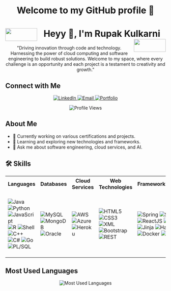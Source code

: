<h1>
<p align ="center"> Welcome to my GitHub profile 🎉 </p>
</h1>

<p align="center">
<h1 align="center">
  <img align="left" height="40" width="100" src="https://media.giphy.com/media/HscDLzkO8EOTmgkhQP/giphy.gif"> 
  Heyy 👋, I'm Rupak Kulkarni 
  <img align="right" height="40" width="100" src="https://media.giphy.com/media/HscDLzkO8EOTmgkhQP/giphy.gif">
</h1>

</p>

<p align="center"
## A passionate Software Engineer and Cloud Enthusiast

"Driving innovation through code and technology. Harnessing the power of cloud computing and software engineering to build robust solutions. Welcome to my space, where every challenge is an opportunity and each project is a testament to creativity and growth."
</p>

## Connect with Me

<p align="center">
  <a href="https://www.linkedin.com/in/rupak-kulkarni">
    <img src="https://img.shields.io/badge/LinkedIn-Rupak_Kulkarni-blue" alt="LinkedIn">
  </a>
  <a href="mailto:rupakkul97@gmail.com">
    <img src="https://img.shields.io/badge/Email-rupakkul97@gmail.com-red" alt="Email">
  </a>
  <a href="https://rupak-kulkarni.netlify.app/">
    <img src="https://img.shields.io/badge/Portfolio-rupak--kulkarni.netlify.app-00C4CC" alt="Portfolio">
  </a>
</p>

<p align="center">
  <img src="https://komarev.com/ghpvc/?username=rk268&color=brightgreen" alt="Profile Views">
</p>

## About Me
- 🔭 Currently working on various certifications and projects.
- 🌱 Learning and exploring new technologies and frameworks.
- 💬 Ask me about software engineering, cloud services, and AI.

## 🛠️ Skills

<table align="center">
  <tr>
    <th>Languages</th>
    <th>Databases</th>
    <th>Cloud Services</th>
    <th>Web Technologies</th>
    <th>Frameworks/Platforms</th>
    <th>Tools</th>
  </tr>
  <tr>
    <td>
      <img src="https://img.shields.io/badge/Java-%23ED8B00.svg?style=for-the-badge&logo=java&logoColor=white" alt="Java">
      <img src="https://img.shields.io/badge/Python-%2314354C.svg?style=for-the-badge&logo=python&logoColor=white" alt="Python">
      <img src="https://img.shields.io/badge/JavaScript-%23F7DF1E.svg?style=for-the-badge&logo=javascript&logoColor=black" alt="JavaScript">
      <img src="https://img.shields.io/badge/R-%23276DC3.svg?style=for-the-badge&logo=r&logoColor=white" alt="R">
      <img src="https://img.shields.io/badge/Shell-%2389E051.svg?style=for-the-badge&logo=gnu-bash&logoColor=black" alt="Shell">
      <img src="https://img.shields.io/badge/C++-%2300599C.svg?style=for-the-badge&logo=c%2B%2B&logoColor=white" alt="C++">
      <img src="https://img.shields.io/badge/C%23-%23239120.svg?style=for-the-badge&logo=c-sharp&logoColor=white" alt="C#">
      <img src="https://img.shields.io/badge/Go-%2300ADD8.svg?style=for-the-badge&logo=go&logoColor=white" alt="Go">
      <img src="https://img.shields.io/badge/PL/SQL-%234682C3.svg?style=for-the-badge&logo=oracle&logoColor=white" alt="PL/SQL">
    </td>
    <td>
      <img src="https://img.shields.io/badge/MySQL-%234479A1.svg?style=for-the-badge&logo=mysql&logoColor=white" alt="MySQL">
      <img src="https://img.shields.io/badge/MongoDB-%2347A248.svg?style=for-the-badge&logo=mongodb&logoColor=white" alt="MongoDB">
      <img src="https://img.shields.io/badge/Oracle-%23F80000.svg?style=for-the-badge&logo=oracle&logoColor=white" alt="Oracle">
    </td>
    <td>
      <img src="https://img.shields.io/badge/AWS-%23232F3E.svg?style=for-the-badge&logo=amazon-aws&logoColor=white" alt="AWS">
      <img src="https://img.shields.io/badge/Azure-%230078D4.svg?style=for-the-badge&logo=microsoft-azure&logoColor=white" alt="Azure">
      <img src="https://img.shields.io/badge/Heroku-%23430098.svg?style=for-the-badge&logo=heroku&logoColor=white" alt="Heroku">
    </td>
    <td>
      <img src="https://img.shields.io/badge/HTML5-%23E34F26.svg?style=for-the-badge&logo=html5&logoColor=white" alt="HTML5">
      <img src="https://img.shields.io/badge/CSS3-%231572B6.svg?style=for-the-badge&logo=css3&logoColor=white" alt="CSS3">
      <img src="https://img.shields.io/badge/XML-%23008080.svg?style=for-the-badge&logo=xml&logoColor=white" alt="XML">
      <img src="https://img.shields.io/badge/Bootstrap-%23563D7C.svg?style=for-the-badge&logo=bootstrap&logoColor=white" alt="Bootstrap">
      <img src="https://img.shields.io/badge/REST-%23000000.svg?style=for-the-badge&logo=rest&logoColor=white" alt="REST">
    </td>
    <td>
      <img src="https://img.shields.io/badge/Spring-%236DB33F.svg?style=for-the-badge&logo=spring&logoColor=white" alt="Spring">
      <img src="https://img.shields.io/badge/Spring%20Boot-%236DB33F.svg?style=for-the-badge&logo=spring-boot&logoColor=white" alt="Spring Boot">
      <img src="https://img.shields.io/badge/ReactJS-%2361DAFB.svg?style=for-the-badge&logo=react&logoColor=black" alt="ReactJS">
      <img src="https://img.shields.io/badge/NodeJS-%23339933.svg?style=for-the-badge&logo=node.js&logoColor=white" alt="NodeJS">
      <img src="https://img.shields.io/badge/Jinja-%23B41717.svg?style=for-the-badge&logo=jinja&logoColor=white" alt="Jinja">
      <img src="https://img.shields.io/badge/Hadoop-%234287F5.svg?style=for-the-badge&logo=apache-hadoop&logoColor=white" alt="Hadoop">
      <img src="https://img.shields.io/badge/Docker-%232496ED.svg?style=for-the-badge&logo=docker&logoColor=white" alt="Docker">
      <img src="https://img.shields.io/badge/Kubernetes-%23326CE5.svg?style=for-the-badge&logo=kubernetes&logoColor=white" alt="Kubernetes">
    </td>
    <td>
      <img src="https://img.shields.io/badge/Git-%23F05032.svg?style=for-the-badge&logo=git&logoColor=white" alt="Git">
      <img src="https://img.shields.io/badge/Postman-%23FF6C37.svg?style=for-the-badge&logo=postman&logoColor=white" alt="Postman">
      <img src="https://img.shields.io/badge/Adobe%20Captivate-%23EE1D52.svg?style=for-the-badge&logo=adobe-captivate&logoColor=white" alt="Adobe Captivate">
      <img src="https://img.shields.io/badge/Sonar-Scanner-%234E9A06.svg?style=for-the-badge&logo=sonar-scanner&logoColor=white" alt="Sonar Scanner">
      <img src="https://img.shields.io/badge/JIRA-%230052CC.svg?style=for-the-badge&logo=jira&logoColor=white" alt="JIRA">
      <img src="https://img.shields.io/badge/Eclipse-%232C2255.svg?style=for-the-badge&logo=eclipse&logoColor=white" alt="Eclipse">
      <img src="https://img.shields.io/badge/IntelliJ-%23000000.svg?style=for-the-badge&logo=intellij-idea&logoColor=white" alt="IntelliJ">
    </td>

  </tr>
</table>

## Most Used Languages

<p align="center">
  <img src="https://github-readme-stats.vercel.app/api/top-langs/?username=rk268&layout=compact&hide_border=true&title_color=00C4CC&icon_color=00C4CC&text_color=ffffff&bg_color=000000" alt="Most Used Languages">
</p>


